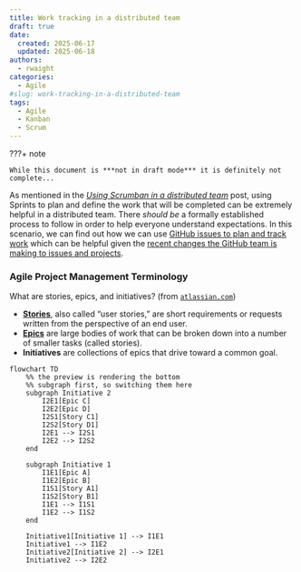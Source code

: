 ```yaml
---
title: Work tracking in a distributed team
draft: true
date:
  created: 2025-06-17
  updated: 2025-06-18
authors:
  - rwaight
categories:
  - Agile
#slug: work-tracking-in-a-distributed-team
tags:
  - Agile
  - Kanban
  - Scrum
---
```



???+ note

    While this document is ***not in draft mode*** it is definitely not complete...

<!--- ## Work Tracking --->

As mentioned in the [_Using Scrumban in a distributed team_](./distributed-team-using-scrumban.md) post, using Sprints to plan and define the work that will be completed can be extremely helpful in a distributed team. 
There _should be_ a formally established process to follow in order to help everyone understand expectations. 
In this scenario, we can find out how we can use [GitHub issues to plan and track work][01] which can be helpful given the [recent changes the GitHub team is making to issues and projects][02].

<!--- 
References for later:

- https://www.atlassian.com/agile/scrum/sprint-planning
- https://www.atlassian.com/software/jira/templates/sprint-backlog
- https://www.atlassian.com/agile/project-management/workflow
- https://www.atlassian.com/agile/project-management/epics-stories-themes
- https://medium.com/agile-adapt/how-to-plan-your-agile-projects-with-epics-and-milestones-d80287ca730e

--->

### Agile Project Management Terminology

<!--- from https://www.atlassian.com/agile/project-management/epics-stories-themes --->

What are stories, epics, and initiatives? (from [`atlassian.com`][11])

- [**Stories**][12], also called “user stories,” are short requirements or requests written from the perspective of an end user.
- [**Epics**][13] are large bodies of work that can be broken down into a number of smaller tasks (called stories).
- **Initiatives** are collections of epics that drive toward a common goal.


```mermaid
flowchart TD
    %% the preview is rendering the bottom
    %% subgraph first, so switching them here
    subgraph Initiative 2
        I2E1[Epic C]
        I2E2[Epic D]
        I2S1[Story C1]
        I2S2[Story D1]
        I2E1 --> I2S1
        I2E2 --> I2S2
    end

    subgraph Initiative 1
        I1E1[Epic A]
        I1E2[Epic B]
        I1S1[Story A1]
        I1S2[Story B1]
        I1E1 --> I1S1
        I1E2 --> I1S2
    end

    Initiative1[Initiative 1] --> I1E1
    Initiative1 --> I1E2
    Initiative2[Initiative 2] --> I2E1
    Initiative2 --> I2E2
```


<!--- ## End --->

[01]: https://docs.github.com/en/issues/tracking-your-work-with-issues/configuring-issues/planning-and-tracking-work-for-your-team-or-project
[02]: https://github.blog/changelog/2025-04-09-evolving-github-issues-and-projects/
[11]: <https://www.atlassian.com/agile/project-management/epics-stories-themes> "Stories, epics, and initiatives"
[12]: https://www.atlassian.com/agile/project-management/user-stories
[13]: https://www.atlassian.com/agile/project-management/epics
[90]: https://www.atlassian.com/agile/project-management/workflow
[91]: https://www.atlassian.com/software/jira/templates/sprint-backlog
[92]: https://medium.com/agile-adapt/how-to-plan-your-agile-projects-with-epics-and-milestones-d80287ca730e


<!--- [999]: https://asana.com/resources/what-is-scrum --->
